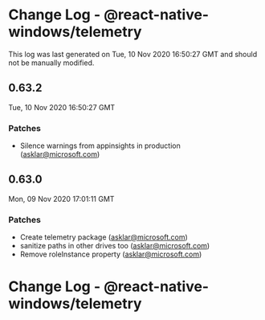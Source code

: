 # Change Log - @react-native-windows/telemetry

This log was last generated on Tue, 10 Nov 2020 16:50:27 GMT and should not be manually modified.

<!-- Start content -->

## 0.63.2

Tue, 10 Nov 2020 16:50:27 GMT

### Patches

- Silence warnings from appinsights in production (asklar@microsoft.com)

## 0.63.0

Mon, 09 Nov 2020 17:01:11 GMT

### Patches

- Create telemetry package (asklar@microsoft.com)
- sanitize paths in other drives too (asklar@microsoft.com)
- Remove roleInstance property (asklar@microsoft.com)

# Change Log - @react-native-windows/telemetry

